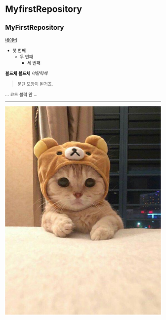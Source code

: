 # MyfirstRepository
## MyFirstRepository

[네이버](https://naver.com)

- 첫 번째
  - 두 번째
    - 세 번째

**볼드체**
__볼드체__
*이탈릭체*

>문단 모양이 된거죠.

...
코드 블럭 안
...
* * *


<img width="" height="" src="./png/고양이.PNG"></img>
